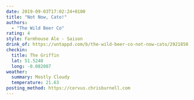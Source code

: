 ```yaml
---
date: 2019-09-03T17:02:24+0100
title: "Not Now, Cato!"
authors:
  - "The Wild Beer Co"
rating: 4
style: Farmhouse Ale - Saison
drink_of: https://untappd.com/b/the-wild-beer-co-not-now-cato/2921850
checkin:
  title: The Griffin
  lat: 51.5248
  long: -0.082087
weather:
  summary: Mostly Cloudy
  temperature: 21.63
posting_method: https://corvus.chrisburnell.com
---
```

